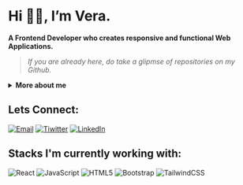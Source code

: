 # Hi 👋🏼, I’m Vera.
**A Frontend Developer who creates responsive and functional Web Applications.**

> *If you are already here, do take a glipmse of repositories on my Github.*

<details>
    <summary><b>More about me</b></summary>
    
        I have passion for implementing designs to pixel-perect and turning ideas to workable solutions. 
        I love to create solutions to promblems in my immediate environment. 
    
        With a background in computer science, I strive to solve technical and provide efficient solutions to complex problems. 
        My goal is not only to build applications that are scalable and efficient but ones that provides seamless user experience.
    
        I am currently learning React.js and looking to collaborate on open source projects, with a goal 
        to be more involved in the community. 
</details>

## Lets Connect:
<a href="chiomaverankanmuo@gmail.com"><img src="https://github.com/chiomavera/images/blob/main/icons8-mail.svg" alt="Email" /></a>
<a href="https://twitter.com/nkanmuo_vera"><img src="https://github.com/chiomavera/images/blob/main/icons8-twitter.svg" alt="Tiwitter"/></a>
<a href="https://www.linkedin.com/in/chioma-vera-nkanmuo/"><img src="https://github.com/chiomavera/images/blob/main/icons8-linkedin-circled.svg" alt="LinkedIn"/></a>
 
 ## Stacks I'm currently working with:
 ![React](https://img.shields.io/badge/react-%2320232a.svg?style=for-the-badge&logo=react&logoColor=%2361DAFB)
 ![JavaScript](https://img.shields.io/badge/javascript-%23323330.svg?style=for-the-badge&logo=javascript&logoColor=%23F7DF1E)
 ![HTML5](https://img.shields.io/badge/html5-%23E34F26.svg?style=for-the-badge&logo=html5&logoColor=white)
 ![Bootstrap](https://img.shields.io/badge/bootstrap-%23563D7C.svg?style=for-the-badge&logo=bootstrap&logoColor=white)
 ![TailwindCSS](https://img.shields.io/badge/tailwindcss-%2338B2AC.svg?style=for-the-badge&logo=tailwind-css&logoColor=white)
 
 <!--START_SECTION:activity-->
<!-- ## Github Stas
[![chiomavera's GitHub stats](https://github-readme-stats.vercel.app/api?username=chiomavera&count_private=true&show_icons=true&theme=transparent)](https://github.com/anuraghazra/github-readme-stats)  [![Top Langs](https://github-readme-stats.vercel.app/api/top-langs/?username=anuraghazra&layout=compact&theme=transparent)](https://github.com/anuraghazra/github-readme-stats) -->



<!---
chiomavera/chiomavera is a ✨ special ✨ repository because its `README.md` (this file) appears on your GitHub profile.
You can click the Preview link to take a look at your changes.
--->
